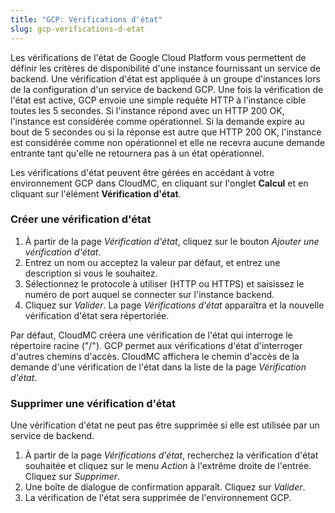 ```yaml
---
title: "GCP: Vérifications d'état"
slug: gcp-verifications-d-etat
---
```



Les vérifications de l'état de Google Cloud Platform vous permettent de définir les critères de disponibilité d'une instance fournissant un service de backend. Une vérification d'état est appliquée à un groupe d'instances lors de la configuration d'un service de backend GCP. Une fois la vérification de l'état est active, GCP envoie une simple requête HTTP à l'instance cible toutes les 5 secondes. Si l'instance répond avec un HTTP 200 OK, l'instance est considérée comme opérationnel. Si la demande expire au bout de 5 secondes ou si la réponse est autre que HTTP 200 OK, l'instance est considérée comme non opérationnel et elle ne recevra aucune demande entrante tant qu'elle ne retournera pas à un état opérationnel.

Les vérifications d'état peuvent être gérées en accédant à votre environnement GCP dans CloudMC, en cliquant sur l'onglet **Calcul** et en cliquant sur l'élément **Vérification d'état**.

### Créer une vérification d'état

1. À partir de la page *Vérification d'état*, cliquez sur le bouton *Ajouter une vérification d'état*.
1. Entrez un nom ou acceptez la valeur par défaut, et entrez une description si vous le souhaitez.
1. Sélectionnez le protocole à utiliser (HTTP ou HTTPS) et saisissez le numéro de port auquel se connecter sur l'instance backend.
1. Cliquez sur *Valider*. La page *Vérifications d'état* apparaîtra et la nouvelle vérification d'état sera répertoriée.

Par défaut, CloudMC créera une vérification de l'état qui interroge le répertoire racine ("/"). GCP permet aux vérifications d'état d'interroger d'autres chemins d'accès. CloudMC affichera le chemin d'accès de la demande d'une vérification de l'état dans la liste de la page *Vérification d'état*.

### Supprimer une vérification d'état

Une vérification d'état ne peut pas être supprimée si elle est utilisée par un service de backend.

1. À partir de la page *Vérifications d'état*, recherchez la vérification d'état souhaitée et cliquez sur le menu *Action* à l'extrême droite de l'entrée. Cliquez sur *Supprimer*.
1. Une boîte de dialogue de confirmation apparaît. Cliquez sur *Valider*.
1. La vérification de l'état sera supprimée de l'environnement GCP.
